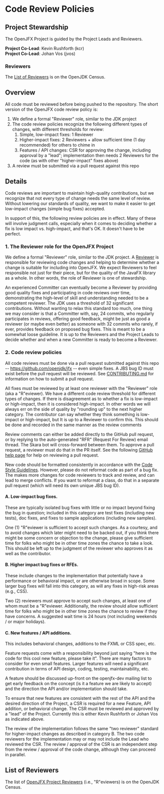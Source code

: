 Code Review Policies
====================

Project Stewardship
-------------------

The OpenJFX Project is guided by the Project Leads and Reviewers.

__Project Co-Lead__: Kevin Rushforth (kcr) <br>
__Project Co-Lead__: Johan Vos (jvos)

### Reviewers

The [List of Reviewers](https://openjdk.java.net/census#openjfx) is on the OpenJDK Census.

Overview
--------

All code must be reviewed before being pushed to the repository. The short version of the OpenJFX code review policy is:

1. We define a formal "Reviewer" role, similar to the JDK project
2. The code review policies recognize the following different types of changes, with different thresholds for review:
    1. Simple, low-impact fixes: 1 Reviewer
    2. Higher-impact fixes: 2 Reviewers + allow sufficient time (1 day recommended) for others to chime in
    3. Features / API changes: CSR for approving the change, including approval by a "lead"; implementation then needs 2 Reviewers for the code (as with other "higher-impact" fixes above)
3. A review must be submitted via a pull request against this repo

Details
-------

Code reviews are important to maintain high-quality contributions, but we recognize that not every type of change needs the same level of review. Without lowering our standards of quality, we want to make it easier to get low-impact changes (simple bug fixes) accepted.

In support of this, the following review policies are in effect. Many of these will involve judgment calls, especially when it comes to deciding whether a fix is low impact vs. high-impact, and that's OK. It doesn't have to be perfect.

### 1. The Reviewer role for the OpenJFX Project

We define a formal "Reviewer" role, similar to the JDK project. A [Reviewer](https://openjdk.java.net/census#openjfx) is responsible for reviewing code changes and helping to determine whether a change is suitable for including into OpenJFX. We expect Reviewers to feel responsible not just for their piece, but for the quality of the JavaFX library as a whole. In other words, the role of Reviewer is one of stewardship.

An experienced Committer can eventually become a Reviewer by providing good quality fixes and participating in code reviews over time, demonstrating the high-level of skill and understanding needed to be a competent reviewer. The JDK uses a threshold of 32 significant contributions. Without wanting to relax this standard too much, one thing we may consider is that a Committer with, say, 24 commits, who regularly participates in reviews, offering good feedback, might be just as good a reviewer (or maybe even better) as someone with 32 commits who rarely, if ever, provides feedback on proposed bug fixes. This is meant to be a somewhat loose guideline. It is up to the Reviewers and the Project Leads to decide whether and when a new Committer is ready to become a Reviewer.

### 2. Code review policies

All code reviews must be done via a pull request submitted against this repo -- https://github.com/openjdk/jfx -- even simple fixes. A JBS bug ID must exist before the pull request will be reviewed. See [CONTRIBUTING.md](CONTRIBUTING.md) for information on how to submit a pull request.

All fixes must be reviewed by at least one reviewer with the "Reviewer" role (aka a "R"eviewer). We have a different code review threshold for different types of changes. If there is disagreement as to whether a fix is low-impact or high-impact, then it is considered high-impact. In other words we will always err on the side of quality by "rounding up" to the next higher category. The contributor can say whether they think something is low-impact or high-impact, but It is up to a Reviewer to confirm this. This should be done and recorded in the same manner as the review comments

Review comments can either be added directly to the GitHub pull request, or by replying to the auto-generated "RFR" (Request For Review) email thread. The Skara bot will cross-forward between them. To approve a pull request, a reviewer must do that in the PR itself. See the following [GitHub help page](https://help.github.com/en/articles/reviewing-proposed-changes-in-a-pull-request) for help on reviewing a pull request.

New code should be formatted consistently in accordance with the [Code Style Guidelines](https://github.com/openjdk/jfx/blob/master/CONTRIBUTING.md#coding-style-and-testing-guidelines). However, please do not reformat code as part of a bug fix. The makes more changes for code reviewers to track and review, and can lead to merge conflicts. If you want to reformat a class, do that in a separate pull request (which will need its own unique JBS bug ID).

#### A. Low-impact bug fixes.

These are typically isolated bug fixes with little or no impact beyond fixing the bug in question; included in this category are test fixes (including new tests), doc fixes, and fixes to sample applications (including new samples).

One (1) "R"eviewer is sufficient to accept such changes. As a courtesy, and to avoid changes which later might need to be backed out, if you think there might be some concern or objection to the change, please give sufficient time for folks who might be in other time zones the chance to take a look. This should be left up to the judgment of the reviewer who approves it as well as the contributor.

#### B. Higher impact bug fixes or RFEs.

These include changes to the implementation that potentially have a performance or behavioral impact, or are otherwise broad in scope. Some larger bug fixes will fall into this category, as will any fixes in high-risk areas (e.g., CSS).

Two (2) reviewers must approve to accept such changes, at least one of whom must be a "R"eviewer. Additionally, the review should allow sufficient time for folks who might be in other time zones the chance to review if they have concerns. A suggested wait time is 24 hours (not including weekends / or major holidays).

#### C. New features / API additions.

This includes behavioral changes, additions to the FXML or CSS spec, etc.

Feature requests come with a responsibility beyond just saying "here is the code for this cool new feature, please take it". There are many factors to consider for even small features. Larger features will need a significant contribution in terms of API design, coding, testing, maintainability, etc.

A feature should be discussed up-front on the openjfx-dev mailing list to get early feedback on the concept (is it a feature we are likely to accept) and the direction the API and/or implementation should take.

To ensure that new features are consistent with the rest of the API and the desired direction of the Project, a CSR is required for a new Feature, API addition, or behavioral change. The CSR must be reviewed and approved by a "lead" of the Project. Currently this is either Kevin Rushforth or Johan Vos as indicated above.

The review of the implementation follows the same "two reviewer" standard for higher-impact changes as described in category B. The two code reviewers for the implementation may or may not include the Lead who reviewed the CSR. The review / approval of the CSR is an independent step from the review / approval of the code change, although they can proceed in parallel.

List of Reviewers
-----------------

The list of [OpenJFX Project Reviewers](https://openjdk.java.net/census#openjfx) (i.e., "R"eviewers) is on the OpenJDK Census.
